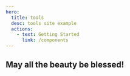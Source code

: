 ```yaml
---
hero:
  title: tools
  desc: tools site example
  actions:
    - text: Getting Started
      link: /components
---
```


## May all the beauty be blessed!
